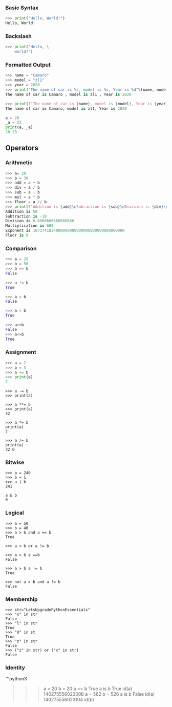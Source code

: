 ### Basic Syntax

```python
>>> print("Hello, World!")
Hello, World!
```

### Backslash

```python
>>> print("Hello, \
    world!")
```

### Formatted Output

```python
>>> name = "Camaro" 
>>> model = "zl1"
>>> year = 2020
>>> print("The name of car is %s, model is %s, Year is %d"%(name, model, year)) #old string formatting method.
The name of car is Camaro , model is zl1 , Year is 2020
```

```python
>>> print(f"The name of car is {name}, model is {model}, Year is {year}")
The name of car is Camaro, model is zl1, Year is 2020
```

```python
a = 20
_a = 23
print(a, _a)
20 23
```


## Operators

### Arithmetic 

```python
>>> a= 20
>>> b = 30
>>> add = a + b
>>> div = a / b
>>> sub = a - b
>>> mul = a * b
>>> floor = a // b
>>> print(f"Addition is {add}\nSubraction is {sub}\nDivision is {div}\nMultiplication is {mul}\nExponent is {expo}\nFloor Division is {floor}")
Addition is 50
Subtraction is -10
Division is 0.6666666666666666
Multiplication is 600
Exponent is 1073741824000000000000000000000000000000
Floor is 0
```

### Comparison

```python
>>> a = 20
>>> b = 50
>>> a == b
False
```

```python
>>> a != b
True
```

```python
>>> a > b
False
```

```python
>>> a < b
True
```

```python
>>> a>=b
False
>>> a<=b
True
```

### Assignment

```python
>>> a = 2
>>> b = 5
>>> a += b
>>> print(a)
7
```

```python3
>>> a -= b
>>> print(a)
```

```python3
>>> a **= b
>>> print(a)
32
```

```python3
>>> a *= b
print(a)
7
```

```python3
>>> a /= b
print(a)
32.0
```

### Bitwise


```python3
>>> a = 240
>>> b = 1
>>> a | b
241
```

```python3
a & b
0
```

### Logical 


```python3
>>> a = 50
>>> b = 40
>>> a > b and a == b
True
```

```python3
>>> a < b or a != b
```

```python3
>>> a > b a ==b
False
```

```python3
>>> a > b a != b
True
```

```python3
>>> not a > b and a != b
False
```

### Membership

```python3
>>> str="LetsUpgradePythonEssentials"
>>> "x" in str
False
>>> "l" in str
True
>>> "U" in st
True
>>> "z" in str
False
>>> ("z" in str) or ("x" in str)
False
```

### Identity

'''python3
>>> a = 20
>>> b = 20
>>> a == b
True
>>> a is b 
True
>>> id(a) 
140275556023008
>>> a = 562
>>> b = 526
>>> a is b
False
>>> id(a)
140275556023104
>>> id(b)
	
